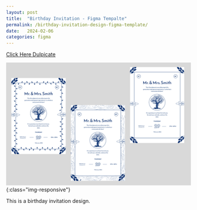 ```yaml
---
layout: post
title:  "Birthday Invitation - Figma Tempalte"
permalink: /birthday-invitation-design-figma-template/
date:   2024-02-06
categories: figma
---
```



<a class="button" href="https://www.figma.com/community/file/1336458576131941150/grandparent-birthday-ceremony-invitation-card-figma">Click Here Dulpicate</a>

![image-title-here](\assets\img\grandparent-birthday-invitation-card.png){:class="img-responsive"}

This is a birthday invitation design.  